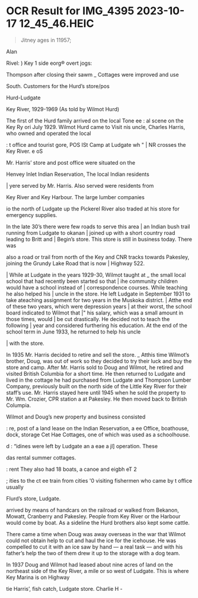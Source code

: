 # OCR Result for IMG_4395 2023-10-17 12_45_46.HEIC

> Jitney
ages in
11957;

Alan

Rivel:
) Key
1 side
eorg®
overt
jogs:

Thompson after closing their sawm
_ Cottages were improved and use

South. Customers for the Hurd’s store/pos

Hurd-Ludgate

Key River, 1929-1969
(As told by Wilmot Hurd)

The first of the Hurd family arrived on the local
Tone ee : al scene
on the Key Ry ori July 1929. Wilmot Hurd came to Visit
nis uncle, Charles Harris, who owned and operated the local

: t office and tourist
gore, POS ISt Camp at Ludgate wh "
| NR crosses the Key River. e oS

Mr. Harris’ store and post office were situated on the

Henvey Inlet Indian Reservation, The local Indian residents

| yere served by Mr. Harris. Also served were residents from

Key River and Key Harbour. The large lumber companies

io the north of Ludgate up the Pickerel River also traded
at his store for emergency supplies.

In the late 30’s there were few roads to serve this area
| an Indian bush trail running from Ludgate to okanan
| joined up with a short country road leading to Britt and
| Begin’s store. This store is still in business today. There was

also a road or trail from north of the Key and CNR tracks
towards Pakesley, joining the Grundy Lake Road that is now
| Highway 522.

| While at Ludgate in the years 1929-30, Wilmot taught at
_ the small local school that had recently been started so that
| ihe community children would have a school instead of
| correspondence courses. While teaching he also helped his
| uncle in the store. He left Ludgate in September 1931 to take
ateaching assignment for two years in the Muskoka district.
| Atthe end of these two years, which were depression years
| at their worst, the school board indicated to Wilmot that
|" his salary, which was a small amount in those times, would
| be cut drastically. He decided not to teach the following
| year and considered furthering his education. At the end
of the school term in June 1933, he returned to help his uncle

| with the store.

In 1935 Mr. Harris decided to retire and sell the store.
_ Atthis time Wilmot’s brother, Doug, was out of work so
they decided to try their luck and buy the store and camp.
After Mr. Harris sold to Doug and Wilmot, he retired
and visited British Columbia for a short time. He then
returned to Ludgate and lived in the cottage he had
purchased from Ludgate and Thompson Lumber Company,
previously built on the north side of the Little Key River
for their staff’s use. Mr. Harris stayed here until 1945 when
he sold the property to Mr. Wm. Crozier, CPR station a
at Pakesley. He then moved back to British Columpia.

Wilmot and Doug’s new property and business consisted

: re, post
of a land lease on the Indian Reservation, a ee
Office, boathouse, dock, storage Cet Hae
Cottages, one of which was used as a schoolhouse.

d
: “idines were left by Ludgate an
a eae a jl] operation. These

das rental summer cottages.

: rent
They also had 18 boats, a canoe and eigbh eT 2

; ities to the
ct ee train from cities
'0 visiting fishermen who came by t office usually

Flurd’s store, Ludgate.

arrived by means of handcars on the railroad or walked from
Bekanon, Mowatt, Cranberry and Pakesley. People from
Key River or the Harbour would come by boat. As a sideline
the Hurd brothers also kept some cattle.

There came a time when Doug was away overseas in the
war that Wilmot could not obtain help to cut and haul the
ice for the icehouse. He was compelled to cut it with an ice
saw by hand — a real task — and with his father’s help the
two of them drew it up to the storage with a dog team.

In 1937 Doug and Wilmot had leased about nine acres
of land on the northeast side of the Key River, a mile or
so west of Ludgate. This is where Key Marina is on Highway

tie Harris’, fish catch, Ludgate store.
Charlie H -

